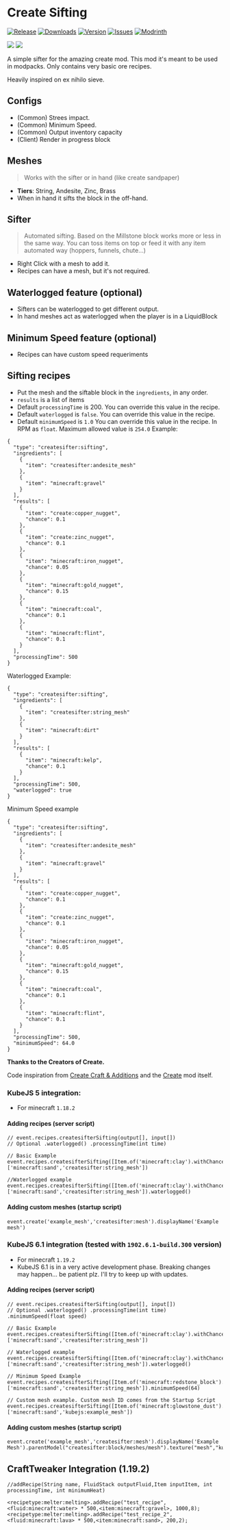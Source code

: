 [CREATE]: https://www.curseforge.com/minecraft/mc-mods/create
[DOWNLOAD]: https://www.curseforge.com/minecraft/mc-mods/create-sifting/files
[CURSEFORGE]: https://www.curseforge.com/minecraft/mc-mods/create-sifting
[MODRINTH]: https://modrinth.com/mod/create-sifter
[ISSUES]: https://github.com/oierbravo/createsifter/issues

<!-- modrinth_exclude.start -->
# Create Sifting
[![Release](https://img.shields.io/github/v/release/oierbravo/createsifter?label=Version&sort=semver)][DOWNLOAD]
[![Downloads](http://cf.way2muchnoise.eu/full_661938_downloads.svg)][CURSEFORGE]
[![Version](http://cf.way2muchnoise.eu/versions/661938.svg)][DOWNLOAD]
[![Issues](https://img.shields.io/github/issues/oierbravo/createsifter?label=Issues)][ISSUES]
[![Modrinth](https://modrinth-utils.vercel.app/api/badge/downloads?id=r018adCw&logo=true)][MODRINTH]
<!-- modrinth_exclude.end -->

[![](https://img.shields.io/badge/REQUIRES%20CREATE%20v0.5.1c%20for%201.18.2%2F1.19.2-gold?logo=curseforge&labelColor=gray&style=for-the-badge)][CREATE]
[![](https://img.shields.io/badge/REQUIRES%20CREATE%20v0.5.1d%20for%201.20.1-gold?logo=curseforge&labelColor=gray&style=for-the-badge)][CREATE]

A simple sifter for the amazing create mod.
This mod it's meant to be used in modpacks. Only contains very basic ore recipes.

Heavily inspired on ex nihilo sieve.

## Configs
- (Common) Strees impact.
- (Common) Minimum Speed.
- (Common) Output inventory capacity
- (Client) Render in progress block

## Meshes
> Works with the sifter or in hand (like create sandpaper)
- **Tiers**: String, Andesite, Zinc, Brass
- When in hand it sifts the block in the off-hand.
## Sifter
> Automated sifting. Based on the Millstone block works more or less in the same way. You can toss items on top or feed it with any item automated way (hoppers, funnels, chute...)
- Right Click with a mesh to add it.
- Recipes can have a mesh, but it's not required.

## Waterlogged feature (optional)
- Sifters can be waterlogged to get different output.
- In hand meshes act as waterlogged when the player is in a LiquidBlock

## Minimum Speed feature (optional)
- Recipes can have custom speed requeriments

## Sifting recipes
- Put the mesh and the siftable block in the `ingredients`, in any order.
- `results` is a list of items
- Default `processingTime` is 200. You can override this value in the recipe.
- Default `waterlogged` is `false`. You can override this value in the recipe.
- Default `minimumSpeed` is `1.0` You can override this value in the recipe. In RPM as `float`. Maximum allowed value is `254.0`
Example:
```
{
  "type": "createsifter:sifting",
  "ingredients": [
    {
      "item": "createsifter:andesite_mesh"
    },
    {
      "item": "minecraft:gravel"
    }
  ],
  "results": [
    {
      "item": "create:copper_nugget",
      "chance": 0.1
    },
    {
      "item": "create:zinc_nugget",
      "chance": 0.1
    },
    {
      "item": "minecraft:iron_nugget",
      "chance": 0.05
    },
    {
      "item": "minecraft:gold_nugget",
      "chance": 0.15
    },
    {
      "item": "minecraft:coal",
      "chance": 0.1
    },
    {
      "item": "minecraft:flint",
      "chance": 0.1
    }
  ],
  "processingTime": 500
}
```

Waterlogged Example:
```
{
  "type": "createsifter:sifting",
  "ingredients": [
    {
      "item": "createsifter:string_mesh"
    },
    {
      "item": "minecraft:dirt"
    }
  ],
  "results": [
    {
      "item": "minecraft:kelp",
      "chance": 0.1
    }
  ],
  "processingTime": 500,
  "waterlogged": true
}
```

Minimum Speed example
```
{
  "type": "createsifter:sifting",
  "ingredients": [
    {
      "item": "createsifter:andesite_mesh"
    },
    {
      "item": "minecraft:gravel"
    }
  ],
  "results": [
    {
      "item": "create:copper_nugget",
      "chance": 0.1
    },
    {
      "item": "create:zinc_nugget",
      "chance": 0.1
    },
    {
      "item": "minecraft:iron_nugget",
      "chance": 0.05
    },
    {
      "item": "minecraft:gold_nugget",
      "chance": 0.15
    },
    {
      "item": "minecraft:coal",
      "chance": 0.1
    },
    {
      "item": "minecraft:flint",
      "chance": 0.1
    }
  ],
  "processingTime": 500,
  "minimumSpeed": 64.0
}
```
**Thanks to the Creators of Create.**

Code inspiration from [Create Craft & Additions](https://www.curseforge.com/minecraft/mc-mods/createaddition "Create Crafts & Additions") and the [Create](https://www.curseforge.com/minecraft/mc-mods/create "Create") mod itself.


### KubeJS 5 integration:
- For minecraft `1.18.2`

#### Adding recipes (server script)

```
// event.recipes.createsifterSifting(output[], input[])
// Optional .waterlogged() .processingTime(int time)

// Basic Example
event.recipes.createsifterSifting([Item.of('minecraft:clay').withChance(0.5),Item.of('minecraft:redstone').withChance(0.1).toJson()], ['minecraft:sand','createsifter:string_mesh'])

//Waterlogged example
event.recipes.createsifterSifting([Item.of('minecraft:clay').withChance(0.5)], ['minecraft:sand','createsifter:string_mesh']).waterlogged()
```

#### Adding custom meshes (startup script)

```
event.create('example_mesh','createsifter:mesh').displayName('Example mesh')
```

### KubeJS 6.1 integration (tested with `1902.6.1-build.300` version)
- For minecraft `1.19.2`
- KubeJS 6.1 is in a very active development phase. Breaking changes may happen... be patient plz. I'll try to keep up with updates.

#### Adding recipes (server script)
```
// event.recipes.createsifterSifting(output[], input[])
// Optional .waterlogged() .processingTime(int time) .minimumSpeed(float speed)

// Basic Example
event.recipes.createsifterSifting([Item.of('minecraft:clay').withChance(0.5),Item.of('minecraft:redstone').withChance(0.1)], ['minecraft:sand','createsifter:string_mesh'])

// Waterlogged example
event.recipes.createsifterSifting([Item.of('minecraft:clay').withChance(0.5)], ['minecraft:sand','createsifter:string_mesh']).waterlogged()

// Minimum Speed Example
event.recipes.createsifterSifting([Item.of('minecraft:redstone_block').withChance(0.5),Item.of('minecraft:redstone').withChance(0.1)], ['minecraft:sand','createsifter:string_mesh']).minimumSpeed(64)

// Custom mesh example. Custom mesh ID comes from the Startup Script
event.recipes.createsifterSifting([Item.of('minecraft:glowstone_dust').withChance(0.5),Item.of('minecraft:redstone').withChance(0.1)], ['minecraft:sand','kubejs:example_mesh'])

```

#### Adding custom meshes (startup script)
```
event.create('example_mesh','createsifter:mesh').displayName('Example Mesh').parentModel("createsifter:block/meshes/mesh").texture("mesh","kubejs:item/example_mesh").texture("frame","kubejs:block/example_mesh_frame");
```

## CraftTweaker Integration (1.19.2)
```
//addRecipe(String name, FluidStack outputFluid,Item inputItem, int processingTime, int minimumHeat)

<recipetype:melter:melting>.addRecipe("test_recipe",<fluid:minecraft:water> * 500,<item:minecraft:gravel>, 1000,8);
<recipetype:melter:melting>.addRecipe("test_recipe_2",<fluid:minecraft:lava> * 500,<item:minecraft:sand>, 200,2);

```
